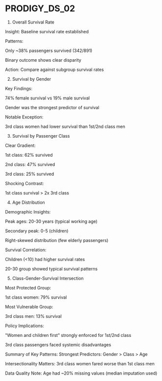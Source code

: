 # PRODIGY_DS_02

1. Overall Survival Rate

Insight: Baseline survival rate established

Patterns:

Only ~38% passengers survived (342/891)

Binary outcome shows clear disparity

Action: Compare against subgroup survival rates

2. Survival by Gender

Key Findings:

74% female survival vs 19% male survival

Gender was the strongest predictor of survival

Notable Exception:

3rd class women had lower survival than 1st/2nd class men

3. Survival by Passenger Class

Clear Gradient:

1st class: 62% survived

2nd class: 47% survived

3rd class: 25% survived

Shocking Contrast:

1st class survival > 2x 3rd class

4. Age Distribution

Demographic Insights:

Peak ages: 20-30 years (typical working age)

Secondary peak: 0-5 (children)

Right-skewed distribution (few elderly passengers)

Survival Correlation:

Children (<10) had higher survival rates

20-30 group showed typical survival patterns

5. Class-Gender-Survival Intersection

Most Protected Group:

1st class women: 79% survival

Most Vulnerable Group:

3rd class men: 13% survival

Policy Implications:

"Women and children first" strongly enforced for 1st/2nd class

3rd class passengers faced systemic disadvantages

Summary of Key Patterns:
Strongest Predictors: Gender > Class > Age

Intersectionality Matters: 3rd class women fared worse than 1st class men

Data Quality Note: Age had ~20% missing values (median imputation used)
